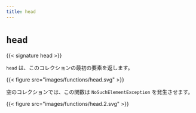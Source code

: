 ```yaml
---
title: head
---
```


# `head`

{{< signature head >}}

`head` は、このコレクションの最初の要素を返します。

{{< figure src="images/functions/head.svg" >}}

空のコレクションでは、この関数は `NoSuchElementException` を発生させます。

{{< figure src="images/functions/head.2.svg" >}}
